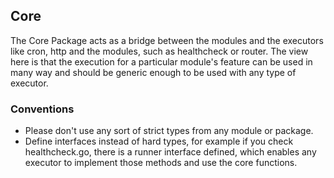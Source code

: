 ## Core
The Core Package acts as a bridge between the modules and the executors like
cron, http and the modules, such as healthcheck or router. The view here is that
the execution for a particular module's feature can be used in many way and
should be generic enough to be used with any type of executor.

### Conventions
- Please don't use any sort of strict types from any module or package. 
- Define interfaces instead of hard types, for example if you check
  healthcheck.go, there is a runner interface defined, which enables any 
  executor to implement those methods and use the core functions.


